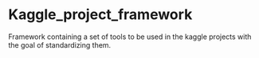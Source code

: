 # Kaggle_project_framework
Framework containing a set of tools to be used in the kaggle projects with the goal of standardizing them.
